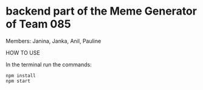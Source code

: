 # backend part of the Meme Generator of Team 085

Members: Janina, Janka, Anil, Pauline

HOW TO USE

In the terminal run the commands: 

```
npm install
npm start
```
